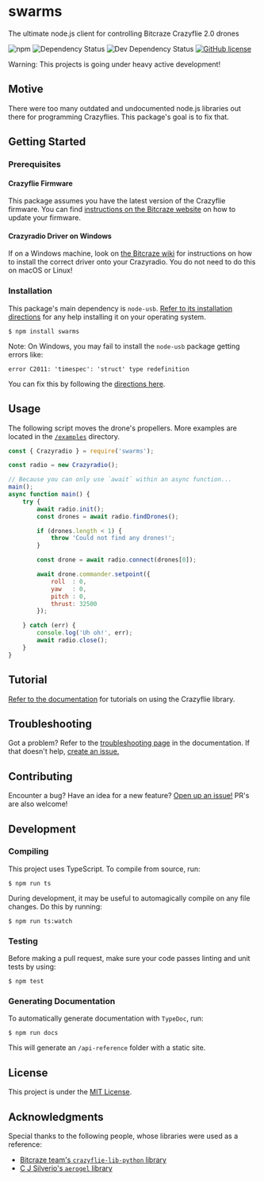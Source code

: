 # swarms

The ultimate node.js client for controlling Bitcraze Crazyflie 2.0 drones

![npm](https://img.shields.io/npm/v/swarms.svg)
![Dependency Status](https://img.shields.io/david/michaelgira23/swarms.svg)
![Dev Dependency Status](https://img.shields.io/david/dev/michaelgira23/swarms.svg)
[![GitHub license](https://img.shields.io/badge/license-MIT-blue.svg)](https://raw.githubusercontent.com/michaelgira23/swarms/master/LICENSE)

Warning: This projects is going under heavy active development!

## Motive

There were too many outdated and undocumented node.js libraries out there for programming Crazyflies. This package's goal is to fix that.

## Getting Started

### Prerequisites

#### Crazyflie Firmware

This package assumes you have the latest version of the Crazyflie firmware. You can find [instructions on the Bitcraze website](https://www.bitcraze.io/getting-started-with-the-crazyflie-2-0/#latest-fw) on how to update your firmware.

#### Crazyradio Driver on Windows

If on a Windows machine, look on [the Bitcraze wiki](https://wiki.bitcraze.io/doc:crazyradio:index#drivers) for instructions on how to install the correct driver onto your Crazyradio. You do not need to do this on macOS or Linux!

### Installation

This package's main dependency is `node-usb`. [Refer to its installation directions](https://github.com/tessel/node-usb#installation) for any help installing it on your operating system.

```
$ npm install swarms
```

Note: On Windows, you may fail to install the `node-usb` package getting errors like:

```
error C2011: 'timespec': 'struct' type redefinition
```

You can fix this by following the [directions here](https://github.com/libusb/libusb/issues/144#issuecomment-269832528).

## Usage

The following script moves the drone's propellers. More examples are located in the [`/examples`](https://github.com/michaelgira23/swarms/tree/master/examples) directory.

```javascript
const { Crazyradio } = require('swarms');

const radio = new Crazyradio();

// Because you can only use `await` within an async function...
main();
async function main() {
	try {
		await radio.init();
		const drones = await radio.findDrones();

		if (drones.length < 1) {
			throw 'Could not find any drones!';
		}

		const drone = await radio.connect(drones[0]);

		await drone.commander.setpoint({
			roll  : 0,
			yaw   : 0,
			pitch : 0,
			thrust: 32500
		});

	} catch (err) {
		console.log('Uh oh!', err);
		await radio.close();
	}
}
```

## Tutorial

[Refer to the documentation](https://github.com/michaelgira23/swarms/blob/master/docs/table-of-contents.md) for tutorials on using the Crazyflie library.

## Troubleshooting

Got a problem? Refer to the [troubleshooting page](https://github.com/michaelgira23/swarms/blob/master/docs/troubleshooting.md) in the documentation. If that doesn't help, [create an issue.](https://github.com/michaelgira23/swarms/issues/new)

## Contributing

Encounter a bug? Have an idea for a new feature? [Open up an issue!](https://github.com/michaelgira23/swarms/issues/new) PR's are also welcome!

## Development

### Compiling

This project uses TypeScript. To compile from source, run:

```
$ npm run ts
```

During development, it may be useful to automagically compile on any file changes. Do this by running:

```
$ npm run ts:watch
```

### Testing

Before making a pull request, make sure your code passes linting and unit tests by using:

```
$ npm test
```

### Generating Documentation

To automatically generate documentation with `TypeDoc`, run:

```
$ npm run docs
```

This will generate an `/api-reference` folder with a static site.

## License

This project is under the [MIT License](https://github.com/michaelgira23/swarms/blob/master/LICENSE).

## Acknowledgments

Special thanks to the following people, whose libraries were used as a reference:
- [Bitcraze team's `crazyflie-lib-python` library](https://github.com/bitcraze/crazyflie-lib-python)
- [C J Silverio's `aerogel` library](https://github.com/ceejbot/aerogel)
